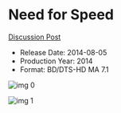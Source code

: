 # Need for Speed

[Discussion Post](https://www.avsforum.com/threads/bass-eq-for-filtered-movies.2995212/post-57309918)

* Release Date: 2014-08-05
* Production Year: 2014
* Format: BD/DTS-HD MA 7.1

![img 0](https://i.imgur.com/jY0yVit.jpg)

![img 1](https://i.imgur.com/whrTrXk.jpg)

